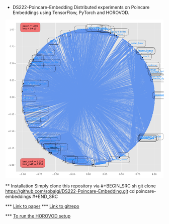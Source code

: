 * DS222-Poincare-Embedding
Distributed experiments on Poincare Embeddings using TensorFlow, PyTorch and HOROVOD.

![Poincar\'e Embdeddings](https://github.com/sobalgi/DS222-Poincare-Embedding/blob/master/pytorch/plots/mammal_closure.tsv_poincare_dim2_e1000.png)

** Installation
Simply clone this repository via
#+BEGIN_SRC sh
  git clone https://github.com/sobalgi/DS222-Poincare-Embedding.git
  cd poincare-embeddings
#+END_SRC

*** [Link to paper](https://papers.nips.cc/paper/7213-poincare-embeddings-for-learning-hierarchical-representations.pdf) 
*** [Link to gitrepo](https://github.com/facebookresearch/poincare-embeddings) 

*** [To run the HOROVOD setup](https://github.com/uber/horovod)
